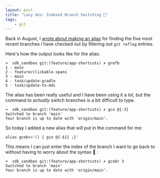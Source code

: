 ```yaml
---
layout: post
title: "Lazy dev: Indexed Branch Switching 🌳"
tags:
    - git
---
```


Back in August, I [wrote about making an alias](https://zarah.dev/2021/08/10/magic-reflog.html) for finding the five most recent branches I have checked out by filtering out `git reflog` entries.

Here's how the output looks like for the alias:
```shell
➜  sdk_sandbox git:(feature/app-shortcuts) ✗ grefb  
1 - main
2 - feature/clickable-spans
3 - main
4 - task/update-gradle
5 - task/update-to-mdc
```

The alias has been really useful and I have been using it a lot, but the command to _actually_ switch branches is a bit difficult to type.

```shell
➜  sdk_sandbox git:(feature/app-shortcuts) ✗ gco @{-3}
Switched to branch 'main'
Your branch is up to date with 'origin/main'.
```

So today I added a new alias that will put in the command for me:

```shell
alias gcobr='() { gco @{-$1} ;}'
```

This means I can just enter the index of the branch I want to go back to without having to worry about the syntax :tada: :
```shell
➜  sdk_sandbox git:(feature/app-shortcuts) ✗ gcobr 3
Switched to branch 'main'
Your branch is up to date with 'origin/main'.
```

